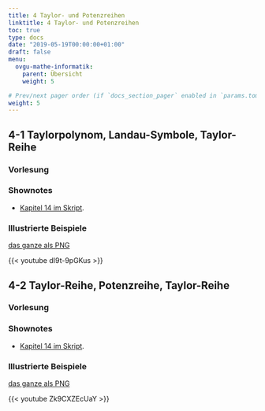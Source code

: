 ```yaml
---
title: 4 Taylor- und Potenzreihen
linktitle: 4 Taylor- und Potenzreihen
toc: true
type: docs
date: "2019-05-19T00:00:00+01:00"
draft: false
menu:
  ovgu-mathe-informatik:
    parent: Übersicht
    weight: 5

# Prev/next pager order (if `docs_section_pager` enabled in `params.toml`)
weight: 5
---
```


## 4-1 Taylorpolynom, Landau-Symbole, Taylor-Reihe

### Vorlesung
<div id="pc-lecture-4-1"></div>

### Shownotes

 * [Kapitel 14 im Skript](https://paperhive.org/documents/items/Q5_T1IK-vd5c?a=d:NVYFzJarguQi).

### Illustrierte Beispiele

[das ganze als PNG](../files/4-1-bspx.png)

{{< youtube dI9t-9pGKus >}}

## 4-2 Taylor-Reihe, Potenzreihe, Taylor-Reihe

### Vorlesung
<div id="pc-lecture-4-2"></div>

### Shownotes

 * [Kapitel 14 im Skript](https://paperhive.org/documents/items/Q5_T1IK-vd5c?a=d:NVYFzJarguQi).

### Illustrierte Beispiele

[das ganze als PNG](../files/4-2-bspx.png)

{{< youtube Zk9CXZEcUaY >}}

<!--
## Wrapup Differenzierbarkeit

{{< youtube QFlv5SBfQ6w >}}
-->

